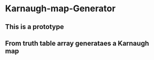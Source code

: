 # Karnaugh-map-Generator
## This is a prototype

## From truth table array generataes a Karnaugh map
